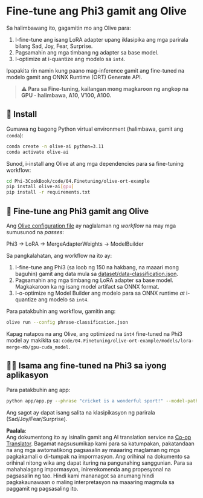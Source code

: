 <!--
CO_OP_TRANSLATOR_METADATA:
{
  "original_hash": "4164123a700fecd535d850f09506d72a",
  "translation_date": "2025-07-16T16:27:44+00:00",
  "source_file": "code/04.Finetuning/olive-ort-example/README.md",
  "language_code": "tl"
}
-->
# Fine-tune ang Phi3 gamit ang Olive

Sa halimbawang ito, gagamitin mo ang Olive para:

1. I-fine-tune ang isang LoRA adapter upang iklasipika ang mga parirala bilang Sad, Joy, Fear, Surprise.
1. Pagsamahin ang mga timbang ng adapter sa base model.
1. I-optimize at i-quantize ang modelo sa `int4`.

Ipapakita rin namin kung paano mag-inference gamit ang fine-tuned na modelo gamit ang ONNX Runtime (ORT) Generate API.

> **⚠️ Para sa Fine-tuning, kailangan mong magkaroon ng angkop na GPU - halimbawa, A10, V100, A100.**

## 💾 Install

Gumawa ng bagong Python virtual environment (halimbawa, gamit ang `conda`):

```bash
conda create -n olive-ai python=3.11
conda activate olive-ai
```

Sunod, i-install ang Olive at ang mga dependencies para sa fine-tuning workflow:

```bash
cd Phi-3CookBook/code/04.Finetuning/olive-ort-example
pip install olive-ai[gpu]
pip install -r requirements.txt
```

## 🧪 Fine-tune ang Phi3 gamit ang Olive
Ang [Olive configuration file](../../../../../code/04.Finetuning/olive-ort-example/phrase-classification.json) ay naglalaman ng *workflow* na may mga sumusunod na *passes*:

Phi3 -> LoRA -> MergeAdapterWeights -> ModelBuilder

Sa pangkalahatan, ang workflow na ito ay:

1. I-fine-tune ang Phi3 (sa loob ng 150 na hakbang, na maaari mong baguhin) gamit ang data mula sa [dataset/data-classification.json](../../../../../code/04.Finetuning/olive-ort-example/dataset/dataset-classification.json).
1. Pagsamahin ang mga timbang ng LoRA adapter sa base model. Magkakaroon ka ng isang model artifact sa ONNX format.
1. I-o-optimize ng Model Builder ang modelo para sa ONNX runtime *at* i-quantize ang modelo sa `int4`.

Para patakbuhin ang workflow, gamitin ang:

```bash
olive run --config phrase-classification.json
```

Kapag natapos na ang Olive, ang optimized na `int4` fine-tuned na Phi3 model ay makikita sa: `code/04.Finetuning/olive-ort-example/models/lora-merge-mb/gpu-cuda_model`.

## 🧑‍💻 Isama ang fine-tuned na Phi3 sa iyong aplikasyon

Para patakbuhin ang app:

```bash
python app/app.py --phrase "cricket is a wonderful sport!" --model-path models/lora-merge-mb/gpu-cuda_model
```

Ang sagot ay dapat isang salita na klasipikasyon ng parirala (Sad/Joy/Fear/Surprise).

**Paalala**:  
Ang dokumentong ito ay isinalin gamit ang AI translation service na [Co-op Translator](https://github.com/Azure/co-op-translator). Bagamat nagsusumikap kami para sa katumpakan, pakatandaan na ang mga awtomatikong pagsasalin ay maaaring maglaman ng mga pagkakamali o di-tumpak na impormasyon. Ang orihinal na dokumento sa orihinal nitong wika ang dapat ituring na pangunahing sanggunian. Para sa mahahalagang impormasyon, inirerekomenda ang propesyonal na pagsasalin ng tao. Hindi kami mananagot sa anumang hindi pagkakaunawaan o maling interpretasyon na maaaring magmula sa paggamit ng pagsasaling ito.